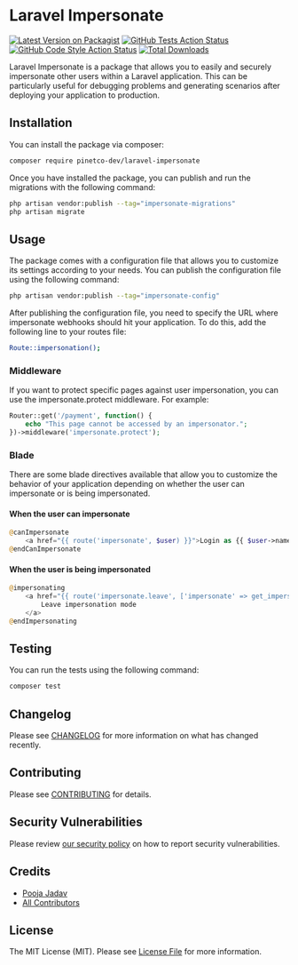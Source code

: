 # Laravel Impersonate

[![Latest Version on Packagist](https://img.shields.io/packagist/v/pinetco-dev/laravel-impersonate.svg?style=flat-square)](https://packagist.org/packages/pinetco-dev/laravel-impersonate)
[![GitHub Tests Action Status](https://img.shields.io/github/workflow/status/pinetco-dev/laravel-impersonate/run-tests?label=tests)](https://github.com/pinetco-dev/laravel-impersonate/actions?query=workflow%3Arun-tests+branch%3Amain)
[![GitHub Code Style Action Status](https://img.shields.io/github/workflow/status/pinetco-dev/laravel-impersonate/Fix%20PHP%20code%20style%20issues?label=code%20style)](https://github.com/pinetco-dev/laravel-impersonate/actions?query=workflow%3A"Fix+PHP+code+style+issues"+branch%3Amain)
[![Total Downloads](https://img.shields.io/packagist/dt/pinetco-dev/laravel-impersonate.svg?style=flat-square)](https://packagist.org/packages/pinetco-dev/laravel-impersonate)

Laravel Impersonate is a package that allows you to easily and securely impersonate other users within a Laravel
application. This can be particularly useful for debugging problems and generating scenarios after deploying your
application to production.

## Installation

You can install the package via composer:

```bash
composer require pinetco-dev/laravel-impersonate
```

Once you have installed the package, you can publish and run the migrations with the following command:

```bash
php artisan vendor:publish --tag="impersonate-migrations"
php artisan migrate
```

## Usage

The package comes with a configuration file that allows you to customize its settings according to your needs. You can
publish the configuration file using the following command:

```bash
php artisan vendor:publish --tag="impersonate-config"
```

After publishing the configuration file, you need to specify the URL where impersonate webhooks should hit your
application. To do this, add the following line to your routes file:
```bash
Route::impersonation();
```

### Middleware

If you want to protect specific pages against user impersonation, you can use the impersonate.protect middleware. For
example:
```php
Router::get('/payment', function() {
    echo "This page cannot be accessed by an impersonator.";
})->middleware('impersonate.protect');
```

### Blade
There are some blade directives available that allow you to customize the behavior of your application depending on whether the user can impersonate or is being impersonated.
#### When the user can impersonate
```php
@canImpersonate
    <a href="{{ route('impersonate', $user) }}">Login as {{ $user->name }}</a>
@endCanImpersonate
```
#### When the user is being impersonated
```php
@impersonating
    <a href="{{ route('impersonate.leave', ['impersonate' => get_impersonate_session_value()]) }}">
        Leave impersonation mode
    </a>
@endImpersonating
```

## Testing
You can run the tests using the following command:

```bash
composer test
```

## Changelog

Please see [CHANGELOG](CHANGELOG.md) for more information on what has changed recently.

## Contributing

Please see [CONTRIBUTING](CONTRIBUTING.md) for details.

## Security Vulnerabilities

Please review [our security policy](../../security/policy) on how to report security vulnerabilities.

## Credits

- [Pooja Jadav](https://github.com/pinetco-dev)
- [All Contributors](../../contributors)

## License

The MIT License (MIT). Please see [License File](LICENSE.md) for more information.
